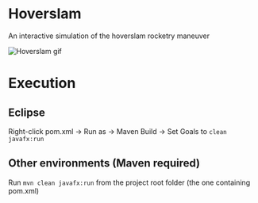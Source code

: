 # Hoverslam
An interactive simulation of the hoverslam rocketry maneuver

![Hoverslam gif](https://thumbs.gfycat.com/TanJitteryBuffalo-size_restricted.gif)

# Execution

## Eclipse
Right-click pom.xml -> Run as -> Maven Build -> Set Goals to `clean javafx:run`

## Other environments (Maven required)
Run `mvn clean javafx:run` from the project root folder (the one containing pom.xml)
